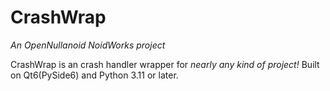 # CrashWrap
*An OpenNullanoid NoidWorks project*

CrashWrap is an crash handler wrapper for *nearly any kind of project!* Built on Qt6(PySide6) and Python 3.11 or later. 